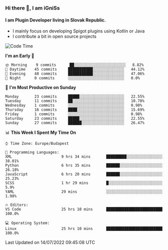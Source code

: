### Hi there 👋, I am iGniSs

#### I am Plugin Developer living in Slovak Republic.
- I mainly focus on developing Spigot plugins using Kotlin or Java
- I contribute a bit in open source projects

<!--START_SECTION:waka-->
![Code Time](http://img.shields.io/badge/Code%20Time-825%20hrs%2032%20mins-blue)

**I'm an Early 🐤** 

```text
🌞 Morning    9 commits      ██░░░░░░░░░░░░░░░░░░░░░░░   8.82% 
🌆 Daytime    45 commits     ███████████░░░░░░░░░░░░░░   44.12% 
🌃 Evening    48 commits     ███████████░░░░░░░░░░░░░░   47.06% 
🌙 Night      0 commits      ░░░░░░░░░░░░░░░░░░░░░░░░░   0.0%

```
📅 **I'm Most Productive on Sunday** 

```text
Monday       23 commits     █████░░░░░░░░░░░░░░░░░░░░   22.55% 
Tuesday      11 commits     ██░░░░░░░░░░░░░░░░░░░░░░░   10.78% 
Wednesday    1 commits      ░░░░░░░░░░░░░░░░░░░░░░░░░   0.98% 
Thursday     16 commits     ████░░░░░░░░░░░░░░░░░░░░░   15.69% 
Friday       1 commits      ░░░░░░░░░░░░░░░░░░░░░░░░░   0.98% 
Saturday     23 commits     █████░░░░░░░░░░░░░░░░░░░░   22.55% 
Sunday       27 commits     ██████░░░░░░░░░░░░░░░░░░░   26.47%

```


📊 **This Week I Spent My Time On** 

```text
⌚︎ Time Zone: Europe/Budapest

💬 Programming Languages: 
XML                      9 hrs 34 mins       █████████░░░░░░░░░░░░░░░░   38.01% 
Python                   6 hrs 35 mins       ██████░░░░░░░░░░░░░░░░░░░   26.18% 
JavaScript               6 hrs 20 mins       ██████░░░░░░░░░░░░░░░░░░░   25.23% 
SCSS                     1 hr 29 mins        █░░░░░░░░░░░░░░░░░░░░░░░░   5.9% 
YAML                     29 mins             ░░░░░░░░░░░░░░░░░░░░░░░░░   1.98%

🔥 Editors: 
VS Code                  25 hrs 10 mins      █████████████████████████   100.0%

💻 Operating System: 
Linux                    25 hrs 10 mins      █████████████████████████   100.0%

```


 Last Updated on 14/07/2022 09:45:08 UTC
<!--END_SECTION:waka-->